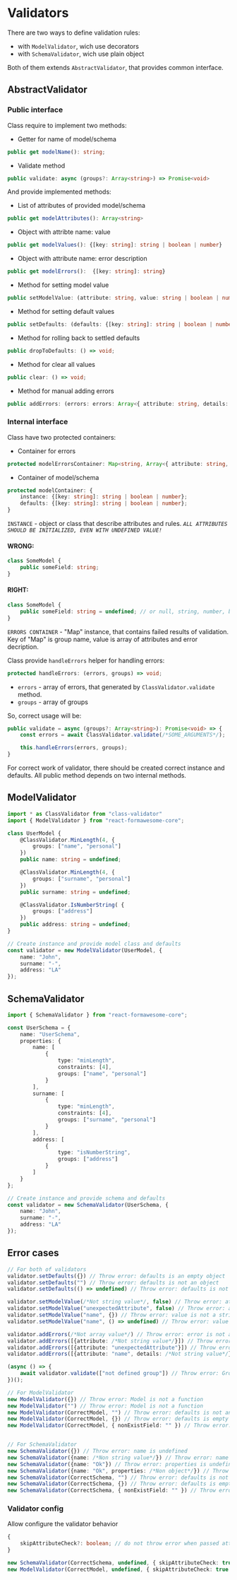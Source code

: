 # Validators

There are two ways to define validation rules:
 - with `ModelValidator`, wich use decorators
 - with `SchemaValidator`, wich use plain object

Both of them extends `AbstractValidator`, that provides common interface.

## AbstractValidator

### Public interface

Class require to implement two methods:
 - Getter for name of model/schema
```ts
public get modelName(): string;
```
 - Validate method
```ts
public validate: async (groups?: Array<string>) => Promise<void>
```

And provide implemented methods:
 - List of attributes of provided model/schema
```ts
public get modelAttributes(): Array<string>
```
 - Object with attribte name: value
```ts
public get modelValues(): {[key: string]: string | boolean | number}
```
 - Object with attribute name: error description
 ```ts
 public get modelErrors():  {[key: string]: string}
 ```
 - Method for setting model value
```ts
public setModelValue: (attribute: string, value: string | boolean | number) => void;
```
 - Method for setting default values
```ts
public setDefaults: (defaults: {[key: string]: string | boolean | number}) => void;
```
 - Method for rolling back to settled defaults
```ts
public dropToDefaults: () => void;
```
 - Method for clear all values
```ts
public clear: () => void;
```
 - Method for manual adding errors
 ```ts
 public addErrors: (errors: errors: Array<{ attribute: string, details: string }>) => void;
 ```

### Internal interface

Class have two protected containers:
 - Container for errors
```ts
protected modelErrorsContainer: Map<string, Array<{ attribute: string, details: string }>>
```
 - Container of model/schema
```ts
protected modelContainer: {
    instance: {[key: string]: string | boolean | number};
    defaults: {[key: string]: string | boolean | number};
}
```

`INSTANCE` - object or class that describe attributes and rules.
*`ALL ATTRIBUTES SHOULD BE INITIALIZED, EVEN WITH UNDEFINED VALUE!`*

#### WRONG:
```ts
class SomeModel {
    public someField: string;
}
```

#### RIGHT:
```ts
class SomeModel {
    public someField: string = undefined; // or null, string, number, boolean.
}
```

`ERRORS CONTAINER` - "Map" instance, that contains failed results of validation. Key of "Map" is group name, value is array of attributes and error decription.

Class provide `handleErrors` helper for handling errors:
```ts
protected handleErrors: (errors, groups) => void;
```
 - `errors` - array of errors, that generated by `ClassValidator.validate` method.
 - `groups` - array of groups

So, correct usage will be:
```ts
public validate = async (groups?: Array<string>): Promise<void> => {
    const errors = await ClassValidator.validate(/*SOME_ARGUMENTS*/);

    this.handleErrors(errors, groups);
}
```

For correct work of validator, there should be created correct instance and defaults. All public method depends on two internal methods.




## ModelValidator

```ts
import * as ClassValidator from "class-validator"
import { ModelValidator } from "react-formawesome-core";

class UserModel {
    @ClassValidator.MinLength(4, {
        groups: ["name", "personal"]
    })
    public name: string = undefined;

    @ClassValidator.MinLength(4, {
        groups: ["surname", "personal"]
    })
    public surname: string = undefined;

    @ClassValidator.IsNumberString( {
        groups: ["address"]
    })
    public address: string = undefined;
}

// Create instance and provide model class and defaults
const validator = new ModelValidator(UserModel, {
    name: "John",
    surname: "-",
    address: "LA"
});
```

## SchemaValidator

```ts
import { SchemaValidator } from "react-formawesome-core";

const UserSchema = {
    name: "UserSchema",
    properties: {
        name: [
            {
                type: "minLength",
                constraints: [4],
                groups: ["name", "personal"]
            }
        ],
        surname: [
            {
                type: "minLength",
                constraints: [4],
                groups: ["surname", "personal"]
            }
        ],
        address: [
            {
                type: "isNumberString",
                groups: ["address"]
            }
        ]
    }
};

// Create instance and provide schema and defaults
const validator = new SchemaValidator(UserSchema, {
    name: "John",
    surname: "-",
    address: "LA"
});
```

## Error cases
```ts
// For both of validators
validator.setDefaults({}) // Throw error: defaults is an empty object
validator.setDefaults("") // Throw error: defaults is not an object
validator.setDefaults(() => undefined) // Throw error: defaults is not an object

validator.setModelValue(/*Not string value*/, false) // Throw error: attribute is not a string
validator.setModelValue("unexpectedAttribute", false) // Throw error: attribute is not exist in model/schema
validator.setModelValue("name", {}) // Throw error: value is not a string
validator.setModelValue("name", () => undefined) // Throw error: value is not a string

validator.addErrors(/*Not array value*/) // Throw error: error is not an array
validator.addErrors([{attribute: /*Not string value*/}]) // Throw error: attribute is not a string
validator.addErrors([{attribute: "unexpectedAttribute"}]) // Throw error: attribute is not exist in model/schema
validator.addErrors([{attribute: "name", details: /*Not string value*/}]) // Throw error: details is not a string

(async () => {
    await validator.validate(["not defined group"]) // Throw error: Group does not defined in model/schema
})();

// For ModelValidator
new ModelValidator({}) // Throw error: Model is not a function
new ModelValidator("") // Throw error: Model is not a function
new ModelValidator(CorrectModel, "") // Throw error: defaults is not an object
new ModelValidator(CorrectModel, {}) // Throw error: defaults is empty
new ModelValidator(CorrectModel, { nonExistField: "" }) // Throw error: nonExistField does not exist in Model


// For SchemaValidator
new SchemaValidator({}) // Throw error: name is undefined
new SchemaValidator({name: /*Non string value*/}) // Throw error: name is not a string
new SchemaValidator({name: "Ok"}) // Throw error: properties is undefined
new SchemaValidator({name: "Ok", properties: /*Non object*/}) // Throw error: properties is not an object
new SchemaValidator(CorrectSchema, "") // Throw error: defaults is not an object
new SchemaValidator(CorrectSchema, {}) // Throw error: defaults is empty
new SchemaValidator(CorrectSchema, { nonExistField: "" }) // Throw error: nonExistField does not exist in Schema

```


### Validator config

Allow configure the validator behavior

```ts
{
    skipAttributeCheck?: boolean; // do not throw error when passed attribute does not exist in the model/schema
}
```

```ts
new SchemaValidator(CorrectSchema, undefined, { skipAttributeCheck: true });
new ModelValidator(CorrectModel, undefined, { skipAttributeCheck: true });
```
